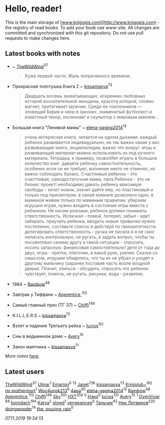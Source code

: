 # Hello, reader!
This is the main storage of [www.knigopis.com](http://www.knigopis.com) - the registry of read books.
To add your book use www-site. All changes are committed and synchronized with this git repository.
Do not use pull requests to make changes here.


## Latest books with notes
*  ~ [TheWildWind](users/262/262062207519652-facebook)<sup>37</sup>
    > Хуже первой части. Жаль потраченного времени.

* Прекрасная толстушка.Книга 2 ~ [kissamasya](users/684/68439978-vkontakte)<sup>73</sup>
    > Двадцать восемь захватывающих, искренних любовных историй восхитительной женщины, красота которой, словно магнит, притягивает мужчин. Среди ее поклонников — зловещий Берия и «вор в законе», знаменитый футболист и известный тенор, космонавт и скульптор с мировым именем…

* Большая книга "Ленивой мамы" ~ [elena-gagina2014](users/208/208969292-yandex)<sup>13</sup>
    > очень интересная книга, читается на одном дыхании. каждый ребенок развивается индивидуально, не так важно какие у вас развивающие книги, энциклопедии, важно что вокруг. игры и развивающий материал можно использовать из под ручного материала. Тетрадка, к примеру, позволЯет играть в большое количество книг. давайте ребенку самостоятельность, особенно если он ее требует, волнение никто не отменял, но важно соблюдать баланс. Счастливый ребенок - это счастливая, самодостаточная мама, папа.Ребенок - это не бизнес проект! необходимо давать ребенку максимум свободы - хочет ножик, значит дайте ему, но пластиковый и только под присмотром. в своей комнате дозволено одно, в маминой живем только по маминым правилам. убираем игрушки играя, нужно входить в состояние игры вместе с ребенком. Не носим рюкзаки, ребенок должен понимать ответственность. Испачкал - помой, потерял, забыл - идет забирать. приучать ребенка, вводить новые привычки нужно постепенно, составьте список и действуй по приоритетности. делегировать ответственность - ручка не писала и я не смог написать контрольную, не ругать, а задать вопрос, чтобы ты посоветовал своему другу в такой ситуации - спросить, носить запасную. финансовая самостоятельно! дети от года до двух, игры - прятки, платочек, в какой руке, узелки. Сказки со смыслом, игрушки обиделись, что ты их не убрал и уходят к другому мальчику (заранее поставив часть возле входной двери). Плачет, злиться - обсудить, спросить что ребенок чувствует, помочь, не ругать. рисунки, вода - развитие.

* 1984 ~ [Rainbow](users/109/109787328219839805802-google)<sup>48</sup>

* Завтрак у Тиффани ~ [Apprentice ](users/528/52821952-vkontakte)<sup>113</sup>

* Самый главный приз (ТГ 37) ~ [Chiffi](users/105/105831994080785626680-google)<sup>149</sup>

* K.I.L.L.E.R.S ~ [kissamasya](users/684/68439978-vkontakte)<sup>72</sup>

* Взлет и падение Третьего рейха ~ [lucius](users/838/83820536-yandex)<sup>151</sup>

* Сны в ведьмином доме ~ [Avery](users/567/56734832-yandex)<sup>15</sup>

* Закон маятника ~ [kissamasya](users/684/68439978-vkontakte)<sup>71</sup>


_More notes [here](latest_books_with_notes.md)._


## Latest users
[TheWildWind](users/262/262062207519652-facebook)<sup>37</sup> 
[Ulmar](users/113/113895331373311240811-google)<sup>1</sup> 
[Emarion](users/107/107867265355294835155-google)<sup>0</sup> 
[](users/270/270444099499-odnoklassniki)<sup>13</sup> 
[Janet](users/108/108113656204404967440-google)<sup>736</sup> 
[kissamasya](users/684/68439978-vkontakte)<sup>73</sup> 
[Knigolub~](users/111/111878597279669641685-google)<sup>182</sup> 
[mr.mothermort](users/404/404721939-vkontakte)<sup>1</sup> 
[Woc4onok213](users/103/103474005216004236389-google)<sup>6</sup> 
[4apa](users/117/117392596378069249667-google)<sup>30</sup> 
[elena-gagina2014](users/208/208969292-yandex)<sup>12</sup> 
[Rainbow](users/109/109787328219839805802-google)<sup>48</sup> 
[Apprentice ](users/528/52821952-vkontakte)<sup>113</sup> 
[Chiffi](users/105/105831994080785626680-google)<sup>149</sup> 
[Sky](users/118/118049897850017649660-google)<sup>150</sup> 
[HXT](users/100/100002563462782-facebook)<sup>359</sup> 
[](users/113/113684692562807406011-google)<sup>0</sup> 
[Нэко](users/659/659175577868030-facebook)<sup>0</sup> 
[lucius](users/838/83820536-yandex)<sup>151</sup> 
[Avery](users/567/56734832-yandex)<sup>15</sup> 
[](users/116/116624392380281660529-google)<sup>1</sup> 
[GvenVivar ](users/158/158266434925901-facebook)<sup>84</sup> 
[borodach](users/157/15706320-vkontakte)<sup>194</sup> 
[Katya](users/552/55239754-vkontakte)<sup>2</sup> 
[slowd](users/103/103100437955997490081-google)<sup>1</sup> 
[vengeancee](users/204/20441347-vkontakte)<sup>0</sup> 
[Таньчик](users/209/2096581563762610-facebook)<sup>42</sup> 
[Ник Литвинов](users/241/241974816-vkontakte)<sup>220</sup> 
[doingwonder](users/108/108689364763869996762-google)<sup>14</sup> 
[the_pouring_rain](users/175/175864892-vkontakte)<sup>0</sup> 


_07.11.2019 19:34:13_
